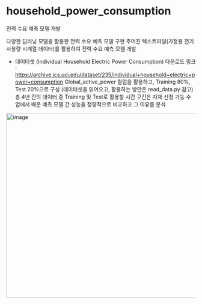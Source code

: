 # household_power_consumption

전력 수요 예측 모델 개발


다양한 딥러닝 모델을 활용한 전력 수요 예측 모델 구현
주어진 텍스트파일(가정용 전기 사용량 시계열 데이터)를 활용하여 전력 수요 예측 모델 개발
   * 데이터셋 (Individual Household Electric Power Consumption)
   다운로드 링크 : https://archive.ics.uci.edu/dataset/235/individual+household+electric+power+consumption
Global_active_power 컬럼을 활용하고, Training 80%, Test 20%으로 구성 
   (데이터셋을 읽어오고, 활용하는 방안은 read_data.py 참고)
총 4년 간의 데이터 중 Training 및 Test로 활용할 시간 구간은 자체 선정 가능
수업에서 배운 예측 모델 간 성능을 정량적으로 비교하고 그 이유를 분석
<img width="1692" height="492" alt="image" src="https://github.com/user-attachments/assets/e55095e8-8b3c-4b67-a94d-fa15f95339ad" />
